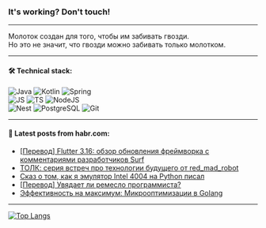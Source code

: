 ### It's working? Don't touch!

---
Молоток создан для того, чтобы им забивать гвозди. <br>
Но это не значит, что гвозди можно забивать только молотком.

---

#### 🛠️ Technical stack:

![Java](https://img.shields.io/badge/Java-informational?logo=Oracle&style=flat&logoColor=white&color=FF4500)
![Kotlin](https://img.shields.io/badge/Kotlin-informational?logo=Kotlin&style=flat&logoColor=white&color=774D97)
![Spring](https://img.shields.io/badge/SpringBoot-informational?logo=SpringBoot&style=flat&logoColor=white&color=6DB33F) <br>
![JS](https://img.shields.io/badge/JS-informational?logo=javaScript&style=flat&logoColor=black&color=F7Df1E)
![TS](https://img.shields.io/badge/TypeScript-informational?logo=typeScript&style=flat&logoColor=black&color=0667A8)
![NodeJS](https://img.shields.io/badge/NodeJS-informational?logo=node.js&style=flat&logoColor=white&color=70A760) <br>
![Nest](https://img.shields.io/badge/NestJS-informational?logo=NestJS&style=flat&logoColor=white&color=E0234E)
![PostgreSQL](https://img.shields.io/badge/PostgreSQL-informational?logo=PostgreSQL&style=flat&logoColor=white&color=DAA520)
![Git](https://img.shields.io/badge/Git-informational?logo=git&style=flat&logoColor=white&color=778899)

___

#### 💬 Latest posts from habr.com:

<!-- BLOG-POST-LIST:START -->
- [[Перевод] Flutter 3.16: обзор обновления фреймворка с комментариями разработчиков Surf](https://habr.com/ru/companies/surfstudio/articles/775714/?utm_source=habrahabr&utm_medium=rss&utm_campaign=775714)
- [ТОЛК: серия встреч про технологии будущего от red_mad_robot](https://habr.com/ru/companies/redmadrobot/articles/775690/?utm_source=habrahabr&utm_medium=rss&utm_campaign=775690)
- [Сказ о том, как я эмулятор Intel 4004 на Python писал](https://habr.com/ru/articles/775686/?utm_source=habrahabr&utm_medium=rss&utm_campaign=775686)
- [[Перевод] Увядает ли ремесло программиста?](https://habr.com/ru/companies/ruvds/articles/775668/?utm_source=habrahabr&utm_medium=rss&utm_campaign=775668)
- [Эффективность на максимум: Микрооптимизации в Golang](https://habr.com/ru/companies/otus/articles/775192/?utm_source=habrahabr&utm_medium=rss&utm_campaign=775192)
<!-- BLOG-POST-LIST:END -->

---
[![Top Langs](https://github-readme-stats-git-master-advtsetting-gmailcom.vercel.app/api/top-langs/?username=zloylis&langs_count=10&hide_title=false&title_color=e6edf3&size_weight=0.5&count_weight=0.5&layout=compact&hide_border=true&theme=dracula)](https://github.com/zloylis)

<!-- ![GitHub stats](https://github-readme-stats-git-master-advtsetting-gmailcom.vercel.app/api?username=zloylis&show_icons=true&hide_border=true&theme=dracula&hide_title=true&include_all_commits=true&count_private=true&hide=contribs&hide_rank=true) -->
